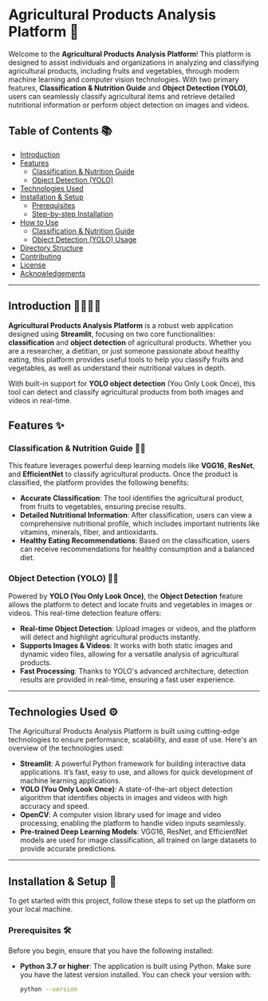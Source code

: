 # Agricultural Products Analysis Platform 🌱

Welcome to the **Agricultural Products Analysis Platform**! This platform is designed to assist individuals and organizations in analyzing and classifying agricultural products, including fruits and vegetables, through modern machine learning and computer vision technologies. With two primary features, **Classification & Nutrition Guide** and **Object Detection (YOLO)**, users can seamlessly classify agricultural items and retrieve detailed nutritional information or perform object detection on images and videos.

## Table of Contents 📚
- [Introduction](#introduction)
- [Features](#features)
  - [Classification & Nutrition Guide](#classification--nutrition-guide)
  - [Object Detection (YOLO)](#object-detection-yolo)
- [Technologies Used](#technologies-used)
- [Installation & Setup](#installation--setup)
  - [Prerequisites](#prerequisites)
  - [Step-by-step Installation](#step-by-step-installation)
- [How to Use](#how-to-use)
  - [Classification & Nutrition Guide](#classification--nutrition-guide-usage)
  - [Object Detection (YOLO) Usage](#object-detection-yolo-usage)
- [Directory Structure](#directory-structure)
- [Contributing](#contributing)
- [License](#license)
- [Acknowledgements](#acknowledgements)

---

## Introduction 👨‍🌾👩‍🌾

**Agricultural Products Analysis Platform** is a robust web application designed using **Streamlit**, focusing on two core functionalities: **classification** and **object detection** of agricultural products. Whether you are a researcher, a dietitian, or just someone passionate about healthy eating, this platform provides useful tools to help you classify fruits and vegetables, as well as understand their nutritional values in depth.

With built-in support for **YOLO object detection** (You Only Look Once), this tool can detect and classify agricultural products from both images and videos in real-time.

## Features ✨

### Classification & Nutrition Guide 🥦🍓
This feature leverages powerful deep learning models like **VGG16**, **ResNet**, and **EfficientNet** to classify agricultural products. Once the product is classified, the platform provides the following benefits:
- **Accurate Classification**: The tool identifies the agricultural product, from fruits to vegetables, ensuring precise results.
- **Detailed Nutritional Information**: After classification, users can view a comprehensive nutritional profile, which includes important nutrients like vitamins, minerals, fiber, and antioxidants.
- **Healthy Eating Recommendations**: Based on the classification, users can receive recommendations for healthy consumption and a balanced diet.

### Object Detection (YOLO) 🍏🍊
Powered by **YOLO (You Only Look Once)**, the **Object Detection** feature allows the platform to detect and locate fruits and vegetables in images or videos. This real-time detection feature offers:
- **Real-time Object Detection**: Upload images or videos, and the platform will detect and highlight agricultural products instantly.
- **Supports Images & Videos**: It works with both static images and dynamic video files, allowing for a versatile analysis of agricultural products.
- **Fast Processing**: Thanks to YOLO's advanced architecture, detection results are provided in real-time, ensuring a fast user experience.

---

## Technologies Used ⚙️

The Agricultural Products Analysis Platform is built using cutting-edge technologies to ensure performance, scalability, and ease of use. Here's an overview of the technologies used:

- **Streamlit**: A powerful Python framework for building interactive data applications. It’s fast, easy to use, and allows for quick development of machine learning applications.
- **YOLO (You Only Look Once)**: A state-of-the-art object detection algorithm that identifies objects in images and videos with high accuracy and speed.
- **OpenCV**: A computer vision library used for image and video processing, enabling the platform to handle video inputs seamlessly.
- **Pre-trained Deep Learning Models**: VGG16, ResNet, and EfficientNet models are used for image classification, all trained on large datasets to provide accurate predictions.

---

## Installation & Setup 🚀

To get started with this project, follow these steps to set up the platform on your local machine.

### Prerequisites 🛠️

Before you begin, ensure that you have the following installed:

- **Python 3.7 or higher**: The application is built using Python. Make sure you have the latest version installed. You can check your version with:
  ```bash
  python --version
